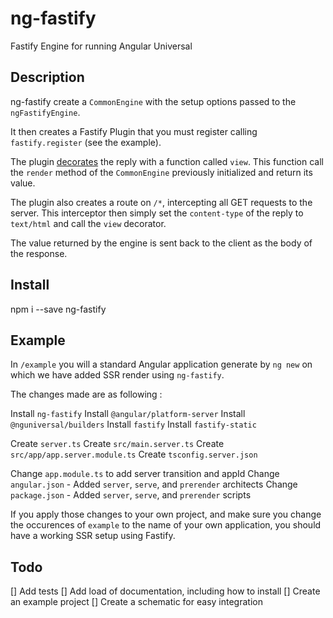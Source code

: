 # ng-fastify

Fastify Engine for running Angular Universal

## Description

ng-fastify create a `CommonEngine` with the setup options passed to the `ngFastifyEngine`.

It then creates a Fastify Plugin that you must register calling `fastify.register` (see the example).

The plugin [decorates](https://www.fastify.io/docs/latest/Decorators/) the reply 
with a function called `view`. This function call the `render` method of the `CommonEngine`
previously initialized and return its value.

The plugin also creates a route on `/*`, intercepting all GET requests to the server. 
This interceptor then simply set the `content-type` of the reply to `text/html` and call
the `view` decorator.

The value returned by the engine is sent back to the client as the body of the response.

## Install

npm i --save ng-fastify

## Example

In `/example` you will a standard Angular application generate by `ng new` on which
we have added SSR render using `ng-fastify`.

The changes made are as following :

Install `ng-fastify`
Install `@angular/platform-server`
Install `@nguniversal/builders`
Install `fastify`
Install `fastify-static`

Create `server.ts`
Create `src/main.server.ts`
Create `src/app/app.server.module.ts`
Create `tsconfig.server.json`

Change `app.module.ts` to add server transition and appId
Change `angular.json` - Added `server`, `serve`, and `prerender` architects 
Change `package.json` - Added `server`, `serve`, and `prerender` scripts

If you apply those changes to your own project, and make sure you change the occurences
of `example` to the name of your own application, you should have a working SSR setup
using Fastify.


## Todo

[] Add tests
[] Add load of documentation, including how to install
[] Create an example project
[] Create a schematic for easy integration
